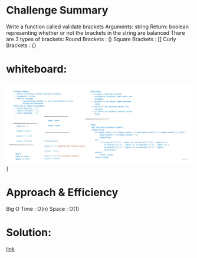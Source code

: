 # Challenge Summary

Write a function called validate brackets
Arguments: string
Return: boolean
representing whether or not the brackets in the string are balanced
There are 3 types of brackets:
Round Brackets : ()
Square Brackets : []
Curly Brackets : {}

# whiteboard:

![img](brackets.jpg)]

# Approach & Efficiency

Big O
Time : O(n)
Space : O(1)

# Solution:

[link](brackets.py)